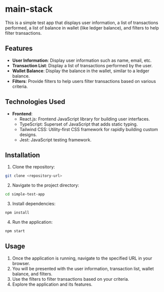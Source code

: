 # main-stack

This is a simple test app that displays user information, a list of transactions performed, a list of balance in wallet (like ledger balance), and filters to help filter transactions.

## Features

- **User Information**: Display user information such as name, email, etc.
- **Transaction List**: Display a list of transactions performed by the user.
- **Wallet Balance**: Display the balance in the wallet, similar to a ledger balance.
- **Filters**: Provide filters to help users filter transactions based on various criteria.

## Technologies Used

- **Frontend**:
  - React.js: Frontend JavaScript library for building user interfaces.
  - TypeScript: Superset of JavaScript that adds static typing.
  - Tailwind CSS: Utility-first CSS framework for rapidly building custom designs.
  - Jest: JavaScript testing framework.

## Installation

1. Clone the repository:

```bash
git clone <repository-url>
```

2. Navigate to the project directory:

```bash
cd simple-test-app
```

3. Install dependencies:

```bash
npm install
```

4. Run the application:

```bash
npm start
```

## Usage

1. Once the application is running, navigate to the specified URL in your browser.
2. You will be presented with the user information, transaction list, wallet balance, and filters.
3. Use the filters to filter transactions based on your criteria.
4. Explore the application and its features.
